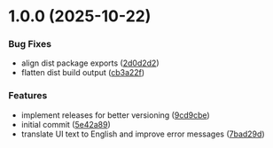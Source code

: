 # 1.0.0 (2025-10-22)


### Bug Fixes

* align dist package exports ([2d0d2d2](https://github.com/nielsreijnders/payload-sync-ai-translations/commit/2d0d2d2812aae911e8c8928334b493e56833fb50))
* flatten dist build output ([cb3a22f](https://github.com/nielsreijnders/payload-sync-ai-translations/commit/cb3a22fb18497914c1da4dacfb2a11fd1a05c47b))


### Features

* implement releases for better versioning ([9cd9cbe](https://github.com/nielsreijnders/payload-sync-ai-translations/commit/9cd9cbe0711a9cac9f51c8c1328656bde5910104))
* initial commit ([5e42a89](https://github.com/nielsreijnders/payload-sync-ai-translations/commit/5e42a899cc7693f3adbec352fad3b43b2cfd4728))
* translate UI text to English and improve error messages ([7bad29d](https://github.com/nielsreijnders/payload-sync-ai-translations/commit/7bad29d5f15145a340f21c3722a2f369c4f62576))
